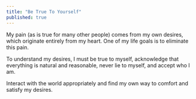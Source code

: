 ```yaml
---
title: "Be True To Yourself"
published: true
---
```


My pain (as is true for many other people) comes from my own desires, which originate entirely from my heart. One of my life goals is to eliminate this pain.

To understand my desires, I must be true to myself, acknowledge that everything is natural and reasonable, never lie to myself, and accept who I am.

Interact with the world appropriately and find my own way to comfort and satisfy my desires.